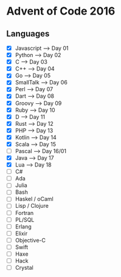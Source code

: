 # Advent of Code 2016

## Languages

- [x] Javascript    --> Day 01
- [x] Python        --> Day 02
- [x] C             --> Day 03
- [x] C++           --> Day 04
- [x] Go            --> Day 05
- [x] SmallTalk     --> Day 06
- [x] Perl          --> Day 07
- [x] Dart          --> Day 08
- [x] Groovy        --> Day 09
- [x] Ruby          --> Day 10
- [x] D             --> Day 11
- [x] Rust          --> Day 12
- [x] PHP           --> Day 13
- [x] Kotlin        --> Day 14
- [x] Scala         --> Day 15
- [ ] Pascal        --> Day 16/01 
- [x] Java          --> Day 17
- [x] Lua           --> Day 18
- [ ] C#
- [ ] Ada
- [ ] Julia
- [ ] Bash
- [ ] Haskel / oCaml
- [ ] Lisp / Clojure
- [ ] Fortran
- [ ] PL/SQL
- [ ] Erlang
- [ ] Elixir
- [ ] Objective-C
- [ ] Swift
- [ ] Haxe
- [ ] Hack
- [ ] Crystal